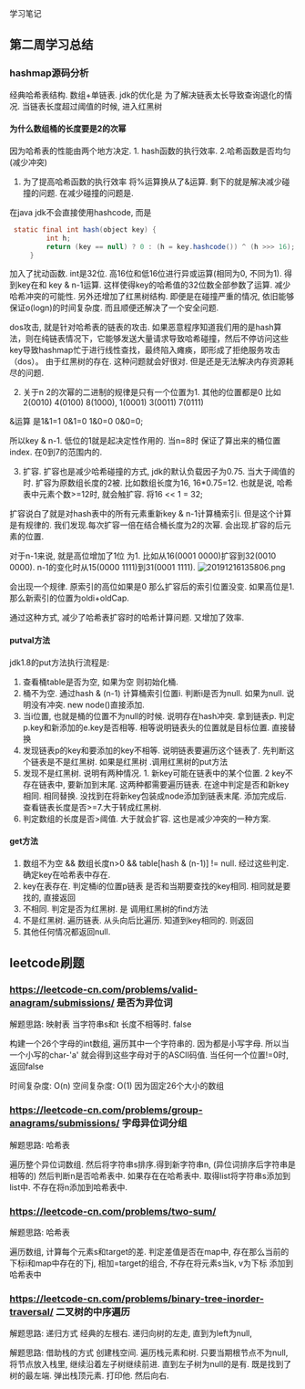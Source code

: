学习笔记


## 第二周学习总结

### hashmap源码分析

经典哈希表结构. 数组+单链表. 
jdk的优化是 为了解决链表太长导致查询退化的情况. 当链表长度超过阈值的时候, 进入红黑树

#### 为什么数组桶的长度要是2的次幂
因为哈希表的性能由两个地方决定. 1. hash函数的执行效率. 2.哈希函数是否均匀(减少冲突)

1. 为了提高哈希函数的执行效率 将%运算换从了&运算. 剩下的就是解决减少碰撞的问题. 在减少碰撞的问题是. 

在java jdk不会直接使用hashcode, 而是
```java
 static final int hash(object key) {
         int h;
         return (key == null) ? 0 : (h = key.hashcode()) ^ (h >>> 16);
     }

```
加入了扰动函数. int是32位. 高16位和低16位进行异或运算(相同为0, 不同为1). 得到key在和 key & n-1运算. 这样使得key的哈希值的32位数全部参数了运算. 减少哈希冲突的可能性. 另外还增加了红黑树结构.
即便是在碰撞严重的情况, 依旧能够保证o(logn)的时间复杂度.  而且顺便还解决了一个安全问题.

dos攻击, 就是针对哈希表的链表的攻击. 如果恶意程序知道我们用的是hash算法，则在纯链表情况下，它能够发送大量请求导致哈希碰撞，然后不停访问这些key导致hashmap忙于进行线性查找，最终陷入瘫痪，即形成了拒绝服务攻击（dos）。
由于红黑树的存在. 这种问题就会好很对. 但是还是无法解决内存资源耗尽的问题. 

2. 关于n  2的次幂的二进制的规律是只有一个位置为1. 其他的位置都是0 比如2(0010) 4(0100) 8(1000), 1(0001) 3(0011) 7(0111)

&运算 是1&1=1 0&1=0 1&0=0 0&0=0; 

所以key & n-1. 低位的1就是起决定性作用的. 当n=8时 保证了算出来的桶位置index. 在0到7的范围内的.

3. 扩容. 扩容也是减少哈希碰撞的方式, jdk的默认负载因子为0.75. 当大于阈值的时. 扩容为原数组长度的2被. 比如数组长度为16, 16*0.75=12. 也就是说, 哈希表中元素个数>=12时, 就会触扩容. 将16 << 1 = 32;

扩容说白了就是对hash表中的所有元素重新key & n-1计算桶索引i. 但是这个计算是有规律的. 我们发现.每次扩容一倍在结合桶长度为2的次幂. 会出现.扩容的后元素的位置.

对于n-1来说, 就是高位增加了1位 为1. 比如从16(0001 0000)扩容到32(0010 0000). n-1的变化时从15(0000 1111)到31(0001 1111). 
![20191216135806.png](https://ten951-img.oss-cn-shanghai.aliyuncs.com/20191216135806.png)

会出现一个规律. 原索引的高位如果是0 那么扩容后的索引位置没变. 如果高位是1. 那么新索引的位置为oldi+oldCap. 

通过这种方式, 减少了哈希表扩容时的哈希计算问题. 又增加了效率.

#### putval方法



jdk1.8的put方法执行流程是: 
1. 查看桶table是否为空,  如果为空 则初始化桶.
2. 桶不为空. 通过hash & (n-1) 计算桶索引位置i.  判断i是否为null.  如果为null. 说明没有冲突. new node()直接添加.
3. 当i位置, 也就是桶的位置不为null的时候.  说明存在hash冲突. 拿到链表p. 判定p.key和新添加的e.key是否相等. 相等说明链表头的位置就是目标位置. 直接替换
4. 发现链表p的key和要添加的key不相等. 说明链表要遍历这个链表了. 先判断这个链表是不是红黑树. 如果是红黑树 .调用红黑树的put方法
5. 发现不是红黑树. 说明有两种情况. 1. 新key可能在链表中的某个位置. 2 key不存在链表中, 要新加到末尾. 这两种都需要遍历链表. 在途中判定是否和新key相同. 相同替换. 没找到在将新key包装成node添加到链表末尾. 添加完成后. 查看链表长度是否>=7.大于转成红黑树.
6. 判定数组的长度是否>阈值. 大于就会扩容. 这也是减少冲突的一种方案.

#### get方法

1. 数组不为空 && 数组长度n>0 && table[hash & (n-1)] != null. 经过这些判定. 确定key在哈希表中存在. 
2. key在表存在. 判定桶i的位置p链表 是否和当期要查找的key相同.  相同就是要找的, 直接返回
3. 不相同. 判定是否为红黑树.  是 调用红黑树的find方法
4. 不是红黑树. 遍历链表. 从头向后比遍历. 知道到key相同的. 则返回
5. 其他任何情况都返回null. 



 ## leetcode刷题
 
 ### https://leetcode-cn.com/problems/valid-anagram/submissions/ 是否为异位词
 
 解题思路: 映射表
 当字符串s和t 长度不相等时. false
 
 构建一个26个字母的int数组, 遍历其中一个字符串的.  因为都是小写字母. 所以当一个小写的char-'a' 就会得到这些字母对于的ASCII码值. 当任何一个位置!=0时, 返回false
 
 时间复杂度: O(n) 
 空间复杂度: O(1) 因为固定26个大小的数组
 
 ### https://leetcode-cn.com/problems/group-anagrams/submissions/ 字母异位词分组
 
 解题思路: 哈希表
 
 遍历整个异位词数组. 然后将字符串s排序.得到新字符串n, (异位词排序后字符串是相等的)  然后判断n是否哈希表中. 如果存在在哈希表中. 取得list将字符串s添加到list中. 不存在将n添加到哈希表中.
 
 ### https://leetcode-cn.com/problems/two-sum/
 
 解题思路: 哈希表
 
 遍历数组, 计算每个元素s和target的差. 判定差值是否在map中, 存在那么当前的下标i和map中存在的下j, 相加=target的组合,  不存在将元素s当k, v为下标 添加到哈希表中
 
 ### https://leetcode-cn.com/problems/binary-tree-inorder-traversal/ 二叉树的中序遍历
 
 解题思路: 递归方式   经典的左根右. 递归向树的左走, 直到为left为null, 
 
 解题思路: 借助栈的方式 创建栈空间. 遍历栈元素和树. 只要当期根节点不为null, 将节点放入栈里, 继续沿着左子树继续前进. 直到左子树为null的是有. 既是找到了树的最左端. 
 弹出栈顶元素. 打印他. 然后向右.
 
 